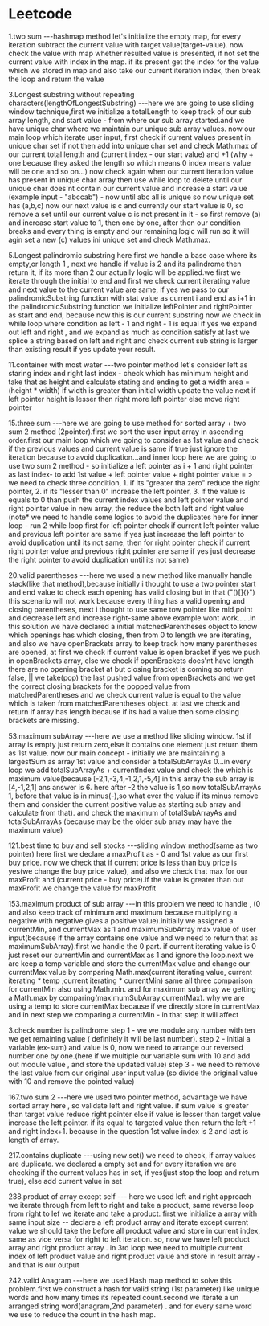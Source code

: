 # Leetcode

1.two sum 
    ---hashmap method
    let's initialize the empty map, for every iteration subtract the current value with target value(target-value).
    now check the value with map whether resulted value is presented, if not set the current value with index in the map.
    if its present get the index for the value which we stored in map and also take our current iteration index, then break
    the loop and return the value 

3.Longest substring without repeating characters(lengthOfLongestSubstring)
    ---here we are going to use sliding window technique,first we initialize a totalLength to keep track of our sub array length, and start value - from where our sub array started.and we have unique char where we maintain our unique sub array values. now our main loop which iterate user input, first check if current values present in unique char set if not then add into unique char set and check Math.max of our current total length and (current index - our start value) and +1 (why + one because they asked the length so which means 0 index means value will be one and so on...) now check again when our current iteration value has present in unique char array then use while loop to delete until our unique char does'nt contain our current value and increase a start value (example input - "abccab") - now until abc all is unique so now unique set has (a,b,c) now our next value is c and currently our start value is 0, so remove a set until our current value c is not present in it - so first remove (a) and increase start value to 1, then one by one, after then our condition breaks and every thing is empty and our remaining logic will run so it will agin set a new (c) values ini unique set and check Math.max.

5.Longest palindromic substring
    here first we handle a base case where its empty,or length 1 , next we handle if value is 2 and its palindrome then return it, if its more than 2 our actually logic will be applied.we first we iterate through the initial to end and first we check current iterating value and next value to the current value are same, if yes we pass to our palindromicSubstring function with stat value as current i and end as i+1 in the palindromicSubstring function we initialize leftPointer and rightPointer as start and end, because now this is our current substring now we check in while loop where condition as left - 1 and right - 1 is equal if yes we expand out left and right , and we expand as much as condition satisfy at last we splice a string based on left and right and check current sub string is larger than existing result if yes update your result.

11.container with most water
    ---two pointer method
    let's consider left as staring index and right last index -
    check which has minimum height and take that as height and calculate stating and ending to get a width
    area = (height * width) if width is greater than initial width update the value
    next if left pointer height is lesser then right more left pointer else move right pointer

15.three sum
    ---here we are going to use method for sorted array + two sum 2 method (2pointer).first we sort the user input array in ascending order.first our main loop which we going to consider as 1st value and check if the previous values and current value is same if true just ignore the iteration because to avoid duplication...and inner loop here we are going to use two sum 2 method - so initialize a left pointer as i + 1 and right pointer as last index- to add 1st value + left pointer value + right pointer value = > we need to check three condition, 1. if its "greater tha zero" reduce the right pointer, 2. if its "lesser than 0" increase the left pointer, 3. if the value is equals to 0 than push the current index values and left pointer value and right pointer value in new array, the reduce the both left and right value (note* we need to handle some logics to avoid the duplicates here for inner loop - run 2 while loop first for left pointer check if current left pointer value and previous left pointer are same if yes just increase the left pointer to avoid duplication until its not same, then for right pointer check if current right pointer value and previous right pointer are same if yes just decrease the right pointer to avoid duplication until its not same)

20.valid parentheses
    ---here we used a new method like manually handle stack(like that method),because initially i thought to use a two pointer start and end value to check each opening has valid closing but in that ("()[]{}") this scenario will not work because every thing has a valid opening and closing parentheses, next i thought to use same tow pointer like mid point and decrease left and increase right-same above example wont work......in this solution we have declared a initial matchedParentheses object to know which openings has which closing, then from 0 to length we are iterating, and also we have openBrackets array to keep track how many parentheses are opened, at first we check if current value is open bracket if yes we push in openBrackets array, else we check if openBrackets does'nt have length there are no opening bracket at but closing bracket is coming so return false, || we take(pop) the last pushed value from openBrackets and we get the correct closing brackets for the popped value from matchedParentheses and we check current value is equal to the value which is taken from matchedParentheses object.
    at last we check and return if array has length because if its had a value then some closing brackets are missing.

53.maximum subArray
    ---here we use a method like sliding window.
    1st if array is empty just return zero,else it contains one element just return them as 1st value.
    now our main concept - initially we are maintaining a largestSum as array 1st value and consider a totalSubArrayAs 0...in every loop we add totalSubArrayAs + currentIndex value and check the which is maximum value(because [-2,1,-3,4,-1,2,1,-5,4] in this array the sub array is [4,-1,2,1] ans answer is 6. here after -2 the value is 1,so now totalSubArrayAs 1, before that value is in minus(-),so what ever the value if its minus remove them and consider the current positive value as starting sub array and calculate from that). and check the maximum of totalSubArrayAs and totalSubArrayAs (because may be the older sub array may have the maximum value)

121.best time to buy and sell stocks
    ---sliding window method(same as two pointer)
    here first we declare a maxProfit as - 0 and 1st value as our first buy price. now we check that if current price is less than buy price is yes(we change the buy price value), and also we check that max for our maxProfit and (current price - buy price).if the value is greater than out maxProfit we change the value for maxProfit

153.maximum product of sub array
    ---in this problem we need to handle , (0 and also keep track of minimum and maximum because multiplying a negative with negative gives a positive value).initially we assigned a currentMin, and currentMax as 1 and maximumSubArray max value of user input(because if the array contains one value and we need to return that as maximumSubArray).first we handle the 0 part. if current iterating value is 0 just reset our currentMin and currentMax as 1 and ignore the loop.next we are keep a temp variable and store the currentMax value and change our currentMax value by comparing Math.max(current iterating value, current iterating * temp ,current iterating * currentMin)  same all three comparison for currentMin also using Math.min. and for maximum sub array we getting a Math.max by comparing(maximumSubArray,currentMax). why we are using a temp to store currentMax because if we directly store in currentMax and in next step we comparing a currentMin - in that step it will affect

3.check number is palindrome 
   step 1 - we we module any number with ten we get remaining value ( definitely it will be last number).
   step 2 - initial a variable (ex-sum) and value is 0, now we need to arrange our reversed number one by one.(here if we multiple our variable sum with 10 and add out module value ,  and store the updated value)
   step 3 - we need to remove the last value from our original user input value (so divide the original value with 10 and remove the pointed value)

167.two sum 2
    ---here we used two pointer method, advantage we have sorted array here , so validate left and right value. if sum value is greater than target value reduce right pointer else if value is lesser than target value increase the left pointer. if its equal to targeted value then return the left +1 and right index+1. because in the question 1st value index is 2 and last is length of array.

217.contains duplicate
    ---using new set()
    we need to check, if array values are duplicate. we declared a empty set and for every iteration we are checking if the current values has in set, if yes(just stop the loop and return true), else add current value in set

238.product of array except self
    --- here we used left and right approach we iterate through from left to right and take a product, same reverse loop from right to lef we iterate and take a product.
    first we initialize a array with same input size -- declare a left product array and iterate except current value we should take the before all product value and store in current index, same as vice versa for right to left iteration.
    so, now we have left product array and right product array . in 3rd loop wee need to multiple current index of left product value and right product value and store in result array - and that is our output

242.valid Anagram
    ---here we used Hash map method to solve this problem.first we construct a hash for valid string (1st parameter) like unique words and how many times its repeated count.second we iterate a un arranged string word(anagram,2nd parameter) . and for every same word we use to reduce the count in the hash map.





